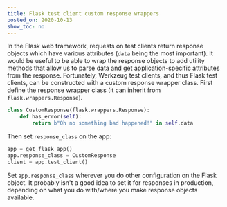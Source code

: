 ```yaml
---
title: Flask test client custom response wrappers
posted_on: 2020-10-13
show_toc: no
---
```


In the Flask web framework, requests on test clients return response objects which have various attributes (`data` being the most important). It would be useful to be able to wrap the response objects to add utility methods that allow us to parse data and get application-specific attributes from the response. Fortunately, Werkzeug test clients, and thus Flask test clients, can be constructed with a custom response wrapper class. First define the response wrapper class (it can inherit from `flask.wrappers.Response`).

```python
class CustomResponse(flask.wrappers.Response):
    def has_error(self):
        return b"Oh no something bad happened!" in self.data
```

Then set `response_class` on the app:

```python
app = get_flask_app()
app.response_class = CustomResponse
client = app.test_client()
```

Set `app.response_class` wherever you do other configuration on the Flask object. It probably isn't a good idea to set it for responses in production, depending on what you do with/where you make response objects available.
